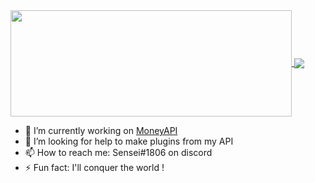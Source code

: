 <a href="https://github.com/PiloudeDakar/">
  <img width=450 height=170 align="center" src="https://github-readme-stats.vercel.app/api?username=PiloudeDakar&theme=dark&show_icons=true&bg_color=0D1117&hide_border=true" />
</a>
<a href="https://github.com/PiloudeDakar/">
  <img align="center" src="https://github-readme-stats.vercel.app/api/top-langs/?username=PiloudeDakar&theme=dark&layout=compact&bg_color=0D1117&hide_border=true" />
</a>
<br>

- 🔭 I’m currently working on <a href="https://github.com/PiloudeDakar/MoneyAPI">MoneyAPI</a>
- 🤔 I’m looking for help to make plugins from my API
- 📫 How to reach me: Sensei#1806 on discord
- ⚡ Fun fact: I'll conquer the world !




<!--
**PiloudeDakar/PiloudeDakar** is a ✨ _special_ ✨ repository because its `README.md` (this file) appears on your GitHub profile.

Here are some ideas to get you started:

- 🔭 I’m currently working on ...
- 🌱 I’m currently learning ...
- 👯 I’m looking to collaborate on ...
- 🤔 I’m looking for help with ...
- 💬 Ask me about ...
- 📫 How to reach me: ...
- 😄 Pronouns: ...
- ⚡ Fun fact: ...
-->
